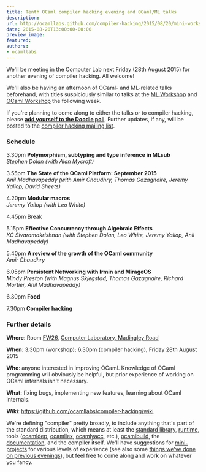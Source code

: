 ```yaml
---
title: Tenth OCaml compiler hacking evening and OCaml/ML talks
description:
url: http://ocamllabs.github.com/compiler-hacking/2015/08/20/mini-workshop
date: 2015-08-20T13:00:00-00:00
preview_image:
featured:
authors:
- ocamllabs
---
```


<p>We'll be meeting in the Computer Lab next Friday (28th August 2015) for another evening of compiler hacking.  All welcome!</p>

<p>We'll also be having an afternoon of OCaml- and ML-related talks beforehand, with titles suspiciously similar to talks at the <a href="http://www.mlworkshop.org/ml2015/">ML Workshop</a> and <a href="https://ocaml.org/meetings/ocaml/2015/">OCaml Workshop</a> the following week.</p>

<p>If you're planning to come along to either the talks or to compiler hacking, please <strong><a href="http://doodle.com/82arpxipidgqbvwi">add yourself to the Doodle poll</a></strong>.  Further updates, if any, will be posted to the <a href="http://lists.ocaml.org/listinfo/cam-compiler-hacking">compiler hacking mailing list</a>.</p>

<h3>Schedule</h3>

<p>3.30pm <strong>Polymorphism, subtyping and type inference in MLsub</strong><br/>
<em>Stephen Dolan (with Alan Mycroft)</em></p>

<p>3.55pm <strong>The State of the OCaml Platform: September 2015</strong><br/>
<em>Anil Madhavapeddy (with Amir Chaudhry, Thomas Gazagnaire, Jeremy Yallop, David Sheets)</em></p>

<p>4.20pm <strong>Modular macros</strong><br/>
<em>Jeremy Yallop (with Leo White)</em></p>

<p>4.45pm Break</p>

<p>5.15pm <strong>Effective Concurrency through Algebraic Effects</strong><br/>
<em>KC Sivaramakrishnan (with Stephen Dolan, Leo White, Jeremy Yallop, Anil Madhavapeddy)</em></p>

<p>5.40pm <strong>A review of the growth of the OCaml community</strong><br/>
<em>Amir Chaudhry</em></p>

<p>6.05pm <strong>Persistent Networking with Irmin and MirageOS</strong><br/>
<em>Mindy Preston (with Magnus Skjegstad, Thomas Gazagnaire, Richard Mortier, Anil Madhavapeddy)</em></p>

<p>6.30pm <strong>Food</strong></p>

<p>7.30pm <strong>Compiler hacking</strong></p>

<h3>Further details</h3>

<p><strong>Where</strong>: Room <a href="http://www.cl.cam.ac.uk/research/dtg/openroommap/static/?s=FW26&amp;labels=1">FW26</a>, <a href="http://www.cl.cam.ac.uk/directions/">Computer Laboratory, Madingley Road</a></p>

<p><strong>When</strong>: 3.30pm (workshop); 6.30pm (compiler hacking), Friday 28th August 2015</p>

<p><strong>Who</strong>: anyone interested in improving OCaml. Knowledge of OCaml programming will obviously be helpful, but prior experience of working on OCaml internals isn't necessary.</p>

<p><strong>What</strong>: fixing bugs, implementing new features, learning about OCaml internals.</p>

<p><strong>Wiki</strong>: <a href="https://github.com/ocamllabs/compiler-hacking/wiki">https://github.com/ocamllabs/compiler-hacking/wiki</a></p>

<p>We're defining &quot;compiler&quot; pretty broadly, to include anything that's part of the standard distribution, which means at least the <a href="http://caml.inria.fr/pub/docs/manual-ocaml-4.01/libref/index.html">standard library</a>, <a href="http://caml.inria.fr/pub/docs/manual-ocaml-4.00/manual024.html">runtime</a>, tools (<a href="http://caml.inria.fr/pub/docs/manual-ocaml-4.01/depend.html">ocamldep</a>, <a href="http://caml.inria.fr/pub/docs/manual-ocaml-4.00/manual026.html#toc105">ocamllex</a>, <a href="http://caml.inria.fr/pub/docs/manual-ocaml-4.00/manual026.html#toc107">ocamlyacc</a>, etc.), <a href="http://caml.inria.fr/pub/docs/manual-ocaml-4.00/manual032.html">ocamlbuild</a>, the <a href="http://caml.inria.fr/resources/doc/index.en.html">documentation</a>, and the compiler itself. We'll have suggestions for <a href="https://github.com/ocamllabs/compiler-hacking/wiki/Things-to-work-on">mini-projects</a> for various levels of experience (see also some <a href="https://github.com/ocamllabs/compiler-hacking/wiki/Things-previously-worked-on">things we've done on previous evenings</a>), but feel free to come along and work on whatever you fancy.</p>

